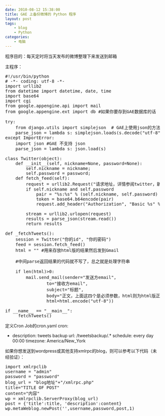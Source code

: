 ```yaml
---
date: 2010-08-12 15:38:00
title: GAE 上备份微博的 Python 程序
layout: post
tags:
    - blog
    - Python
categories:
    - 电脑
---
```

程序目的：每天定时将当天发布的微博整理下来发送到邮箱

主程序：
<pre>
#!/usr/bin/python
# -*- coding: utf-8 -*-
import urllib2
from datetime import datetime, date, time
import base64
import cgi
from google.appengine.api import mail
from google.appengine.ext import db #如果你要存到GAE数据库的话

try:
    from django.utils import simplejson  # GAE上使用json的方法
    parse_json = lambda s: simplejson.loads(s.decode("utf-8"))
except ImportError:
    import json #GAE 不支持 json
    parse_json = lambda s: json.load(s)

class Twitter(object):
    def __init__(self, nickname=None, password=None):
        self.nickname = nickname;
        self.password = password;
    def fetch_feed(self):
        request = urllib2.Request("请求地址，详情参阅twitter，新浪微博文档")
        if self.nickname and self.password
            pair = "%s:%s" % (self.nickname, self.password)
            token = base64.b64encode(pair)
            request.add_header("Authorization", "Basic %s" % token)

        stream = urllib2.urlopen(request)
        results = parse_json(stream.read())
        return results

def _fetchTweets():
    session = Twitter("你的id", "你的密码")
    feed = session.fetch_feed()
    html = "" #用来存放html版的结果然后发到Gmail

    #中间parse返回结果的代码就不写了，总之就是处理字符串

    if len(html)&gt;0:
        mail.send_mail(sender="发送方email",
                to="接收方email",
                subject="标题",
                body="正文，上面这四个是必须参数，html则为html版正文",
                html=html.encode("utf-8"))

if __name__ == "__main__":
    _fetchTweets()
</pre>
定义Cron Job的cron.yaml
cron:
- description: tweets backup
  url: /tweetsbackup/.*
  schedule: every day 00:00
  timezone: America/New_York

如果你想发送到wordpress或其他支持xmlrpc的blog，则可以参考以下代码（未经验证）：
<pre>
import xmlrpclib
username = "admin"
password = "password"
blog_url = "blog地址"+"/xmlrpc.php"
title="TITLE OF POST"
content="内容"
wp = xmlrpclib.ServerProxy(blog_url)
post = {'title':title, 'description':content}
wp.metaWeblog.newPost('',username,password,post,1)
</pre>